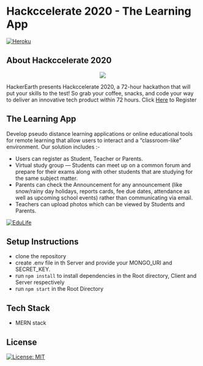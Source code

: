 # Hackccelerate 2020 - The Learning App


[![Heroku](https://pyheroku-badge.herokuapp.com/?app=boiling-springs-60148&style=plastic)](https://boiling-springs-60148.herokuapp.com/)

## About Hackccelerate 2020

<p align="center"><img src="https://he-s3.s3.amazonaws.com/media/cache/6c/82/6c82d223257a49d354a529143d3543ca.png"></p>

HackerEarth presents Hackccelerate 2020, a 72-hour hackathon that will put your skills to the test! So grab your coffee, snacks, and code your way to deliver an innovative tech product within 72 hours.
Click [Here](https://www.hackerearth.com/challenges/hackathon/hackccelerate-2020/) to Register </p>

## The Learning App

Develop pseudo distance learning applications or online educational tools for remote learning that allow users to interact and a “classroom-like” environment. Our solution includes :-

- Users can register as Student, Teacher or Parents.
- Virtual study group — Students can meet up on a common forum and prepare for their exams along with other students that are studying for the same subject matter.
- Parents can check the Announcement for any announcement (like snow/rainy day holidays, reports cards, fee due dates, attendance as well as upcoming school events) rather than communicating via email. 
-  Teachers can upload photos which can be viewed by Students and Parents.

[![EduLife](https://i.imgur.com/HHd9ZKw.gif)](https://boiling-springs-60148.herokuapp.com)

## Setup Instructions 

- clone the repository 
- create .env file in th Server and provide your MONGO_URI and SECRET_KEY.
- run `npm install` to install dependencies in the Root directory, Client and Server respectively
- run `npm start` in the Root Directory

## Tech Stack

*  MERN stack
  
## License

[![License: MIT](https://img.shields.io/badge/License-MIT-yellow.svg)](https://opensource.org/licenses/MIT)


